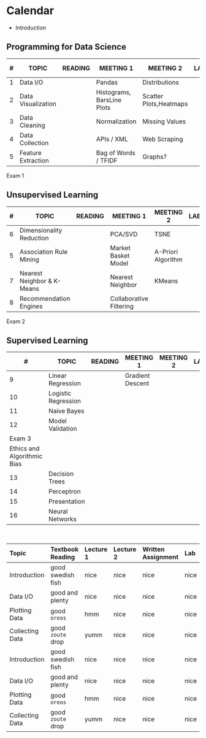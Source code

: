 # Calendar

* Introduction

## Programming for Data Science

| #       | TOPIC                      | READING | MEETING 1                  | MEETING 2              | LAB | WRITTEN  ASSIGNMENT |
|---------|----------------------------|---------|----------------------------|------------------------|-----|-------------------|
| 1       | Data I/O                   |         | Pandas                     | Distributions          |     |
| 2       | Data Visualization         |         | Histograms, BarsLine Plots | Scatter Plots,Heatmaps |     |                   |
| 3       | Data Cleaning              |         | Normalization              | Missing Values         |     |
| 4       | Data Collection            |         | APIs / XML                 | Web Scraping           |     |
| 5       | Feature Extraction         |         | Bag of Words / TFIDF       | Graphs?                |     |

Exam 1                       
## Unsupervised Learning        
| #       | TOPIC                      | READING | MEETING 1                  | MEETING 2              | LAB | WRITTEN  ASSIGNMENT |
|---------|----------------------------|---------|----------------------------|------------------------|-----|-------------------|
| 6                            | Dimensionality Reduction   |         | PCA/SVD                    | TSNE                   |     |
| 5                            | Association Rule Mining    |         | Market Basket Model        | A-Priori Algorithm     |     |
| 7                            | Nearest Neighbor & K-Means |         | Nearest Neighbor           | KMeans                 |     |
| 8                            | Recommendation Engines     |         | Collaborative Filtering    |                        |

Exam 2                       
## Supervised Learning

| #       | TOPIC                      | READING | MEETING 1                  | MEETING 2              | LAB | WRITTEN  ASSIGNMENT |
|---------|----------------------------|---------|----------------------------|------------------------|-----|-------------------|
| 9                            | Linear Regression          |         | Gradient Descent           |                        |
| 10                           | Logistic Regression        |         |                            |                        |
| 11                           | Naive Bayes                |         |                            |                        |
| 12                           | Model Validation           |         |                            |                        |
| Exam 3                       |
| Ethics and Algorithmic Bias  |
| 13                           | Decision Trees             |         |                            |                        |
| 14                           | Perceptron                 |         |                            |                        |
| 15                           | Presentation               |
| 16                           | Neural Networks            |

  

<br/>


| Topic        | Textbook Reading          | Lecture 1 | Lecture 2 | Written Assignment | Lab |
|:-------------|:------------------|:------|:------|:------|:------|
| Introduction | good swedish fish | nice  |nice  |nice  |nice  |
| Data I/O | good and plenty   | nice  |nice  |nice  |nice  |
| Plotting Data | good `oreos`      | hmm   |nice  |nice  |nice  |
| Collecting Data | good `zoute` drop | yumm  |nice  |nice  |nice  |
| Introduction | good swedish fish | nice  |nice  |nice  |nice  |
| Data I/O | good and plenty   | nice  |nice  |nice  |nice  |
| Plotting Data | good `oreos`      | hmm   |nice  |nice  |nice  |
| Collecting Data | good `zoute` drop | yumm  |nice  |nice  |nice  |

